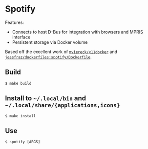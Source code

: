 # Spotify

Features:

* Connects to host D-Bus for integration with browsers and MPRIS interface
* Persistent storage via Docker volume

Based off the excellent work of [`mviereck/x11docker`](https://github.com/mviereck/x11docker)
and [`jessfraz/dockerfiles:spotify/Dockerfile`](https://github.com/jessfraz/dockerfiles/blob/master/spotify/Dockerfile).

## Build

```console
$ make build
```

## Install to `~/.local/bin` and `~/.local/share/{applications,icons}`

```console
$ make install
```

## Use

```console
$ spotify [ARGS]
```
